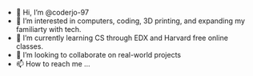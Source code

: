 - 👋 Hi, I’m @coderjo-97
- 👀 I’m interested in computers, coding, 3D printing, and expanding my familiarty with tech.
- 🌱 I’m currently learning CS through EDX and Harvard free online classes.
- 💞️ I’m looking to collaborate on real-world projects 
- 📫 How to reach me ...

<!---
coderjo-97/coderjo-97 is a ✨ special ✨ repository because its `README.md` (this file) appears on your GitHub profile.
You can click the Preview link to take a look at your changes.
--->
